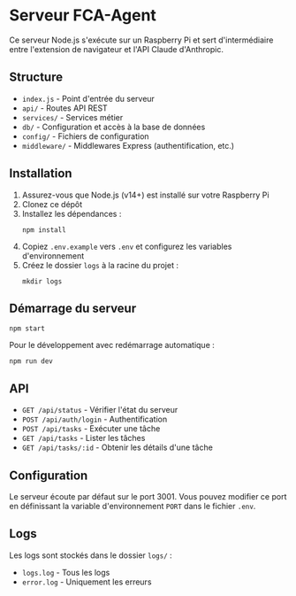 # Serveur FCA-Agent

Ce serveur Node.js s'exécute sur un Raspberry Pi et sert d'intermédiaire entre l'extension de navigateur et l'API Claude d'Anthropic.

## Structure

- `index.js` - Point d'entrée du serveur
- `api/` - Routes API REST
- `services/` - Services métier
- `db/` - Configuration et accès à la base de données
- `config/` - Fichiers de configuration
- `middleware/` - Middlewares Express (authentification, etc.)

## Installation

1. Assurez-vous que Node.js (v14+) est installé sur votre Raspberry Pi
2. Clonez ce dépôt
3. Installez les dépendances :
   ```
   npm install
   ```
4. Copiez `.env.example` vers `.env` et configurez les variables d'environnement
5. Créez le dossier `logs` à la racine du projet :
   ```
   mkdir logs
   ```

## Démarrage du serveur

```
npm start
```

Pour le développement avec redémarrage automatique :
```
npm run dev
```

## API

- `GET /api/status` - Vérifier l'état du serveur
- `POST /api/auth/login` - Authentification
- `POST /api/tasks` - Exécuter une tâche
- `GET /api/tasks` - Lister les tâches
- `GET /api/tasks/:id` - Obtenir les détails d'une tâche

## Configuration

Le serveur écoute par défaut sur le port 3001. Vous pouvez modifier ce port en définissant la variable d'environnement `PORT` dans le fichier `.env`.

## Logs

Les logs sont stockés dans le dossier `logs/` :
- `logs.log` - Tous les logs
- `error.log` - Uniquement les erreurs
